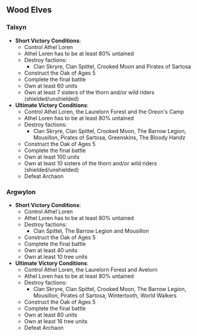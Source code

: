 ## Wood Elves

### Talsyn

* **Short Victory Conditions**:
    * Control Athel Loren
    * Athel Loren has to be at least 80% untained
    * Destroy factions:
        * Clan Skryre, Clan Spittel, Crooked Moon and Pirates of Sartosa
    * Construct the Oak of Ages 5
    * Complete the final battle
    * Own at least 60 units
    * Own at least 7 sisters of the thorn and/or wild riders (shielded/unshielded)
* **Ultimate Victory Conditions**:
    * Control Athel Loren, the Laurelorn Forest and the Oreon's Camp
    * Athel Loren has to be at least 80% untained
    * Destroy factions:
        * Clan Skryre, Clan Spittel, Crooked Moon, The Barrow Legion, Mousillon, Pirates of Sartosa, 
        Greenskins, The Bloody Handz
    * Construct the Oak of Ages 5
    * Complete the final battle
    * Own at least 100 units
    * Own at least 10 sisters of the thorn and/or wild riders (shielded/unshielded)
    * Defeat Archaon

### Argwylon

* **Short Victory Conditions**:
    * Control Athel Loren
    * Athel Loren has to be at least 80% untained
    * Destroy factions:
        * Clan Spittel, The Barrow Legion and Mousillon
    * Construct the Oak of Ages 5
    * Complete the final battle
    * Own at least 40 units
    * Own at least 10 tree units
* **Ultimate Victory Conditions**:
    * Control Athel Loren, the Laurelorn Forest and Avelorn
    * Athel Loren has to be at least 80% untained
    * Destroy factions:
        * Clan Skryre, Clan Spittel, Crooked Moon, The Barrow Legion, Mousillon, Pirates of Sartosa, 
        Wintertooth, World Walkers
    * Construct the Oak of Ages 5
    * Complete the final battle
    * Own at least 80 units
    * Own at least 16 tree units
    * Defeat Archaon
